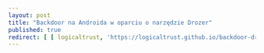 ```yaml
---
layout: post
title: "Backdoor na Androida w oparciu o narzędzie Drozer"
published: true
redirect: [ [ logicaltrust, 'https://logicaltrust.github.io/backdoor-drozer/' ] ]
---
```




